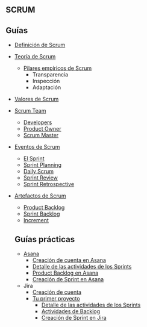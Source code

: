 ## SCRUM

## Guías

* [Definición de Scrum](tutoriales/definicion-Scrum.md) 
* [Teoría de Scrum](tutoriales/teoria-Scrum.md) 
  * [Pilares empíricos de Scrum](tutoriales/pilares-Scrum.md)
    * Transparencia
    * Inspección
    * Adaptación
* [Valores de Scrum](tutoriales/valores-Scrum.md)
* [Scrum Team](tutoriales/team-Scrum.md)
  * [Developers](tutoriales/developers.md)
  * [Product Owner](tutoriales/product-owner.md)
  * [Scrum Master](tutoriales/Scrum-master.md)
* [Eventos de Scrum](tutoriales/eventos-Scrum.md)
  * [El Sprint](tutoriales/sprint-Scrum.md)
  * [Sprint Planning](tutoriales/Sprint-planning.md)
  * [Daily Scrum](tutoriales/daily-Scrum.md)
  * [Sprint Review](tutoriales/Sprint-review.md)
  * [Sprint Retrospective](tutoriales/Sprint-retrospective.md)
* [Artefactos de Scrum](tutoriales/artefactos-Scrum.md)
  * [Product Backlog](tutoriales/product-baclog.md)
  * [Sprint Backlog](tutoriales/sprint-baclog.md)
  * [Increment](tutoriales/increment.md)

  ## Guías prácticas

  * [Asana](tutoriales/Asana)
    * [Creación de cuenta en Asana](tutoriales/asana/creacion-cuenta.md)
    * [Detalle de las actividades de los Sprints](tutoriales/asana/detalle-sprint.md)
    * [Product Backlog en Asana](tutoriales/asana/backlog-asana.md)
    * [Creación de Sprint en Asana](tutoriales/asana/sprint-Asana.md)
  * Jira
    * [Creación de cuenta](tutoriales/jira/creacion-cuenta.md)
    * [Tu primer proyecto](tutoriales/jira/primer-proyecto.md)
      * [Detalle de las actividades de los Sprints](tutoriales/jira/detalle-sprint.md)
      * [Actividades de Backlog](tutoriales/jira/backlog.md)
      * [Creación de Sprint en Jira](tutoriales/jira/creacion-Sprint-Jira.md)